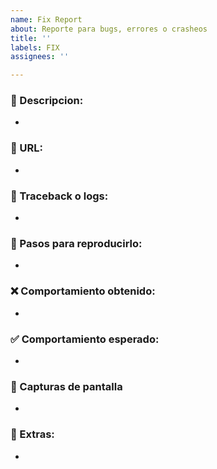 ```yaml
---
name: Fix Report
about: Reporte para bugs, errores o crasheos
title: ''
labels: FIX
assignees: ''

---
```


### 🐞 Descripcion:
- 

### 🔗 URL:
-

### 🚩 Traceback o logs:
-

### 🔁 Pasos para reproducirlo:
- 

### ❌ Comportamiento obtenido:
- 

### ✅ Comportamiento esperado:
-

### 📸 Capturas de pantalla
- 

### 📎 Extras:
-
